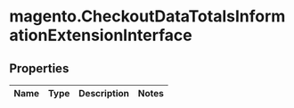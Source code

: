 # magento.CheckoutDataTotalsInformationExtensionInterface

## Properties
Name | Type | Description | Notes
------------ | ------------- | ------------- | -------------


